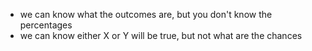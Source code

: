 - we can know what the outcomes are, but you don't know the percentages
- we can know either X or Y will be true, but not what are the chances
